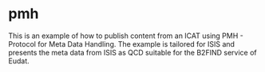 # pmh

This is an example of how to publish content from an ICAT using PMH - Protocol for Meta Data Handling.  The example is tailored for ISIS and presents the meta data from ISIS as QCD suitable for the B2FIND service of Eudat. 
